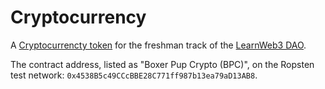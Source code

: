 # Cryptocurrency

A [Cryptocurrencty token](https://www.learnweb3.io/tracks/freshman/cryptocurrency-tutorial) for the freshman track of the [LearnWeb3 DAO](https://www.learnweb3.io/).

The contract address, listed as "Boxer Pup Crypto (BPC)", on the Ropsten test network: `0x4538B5c49CCcBBE28C771ff987b13ea79aD13AB8`.